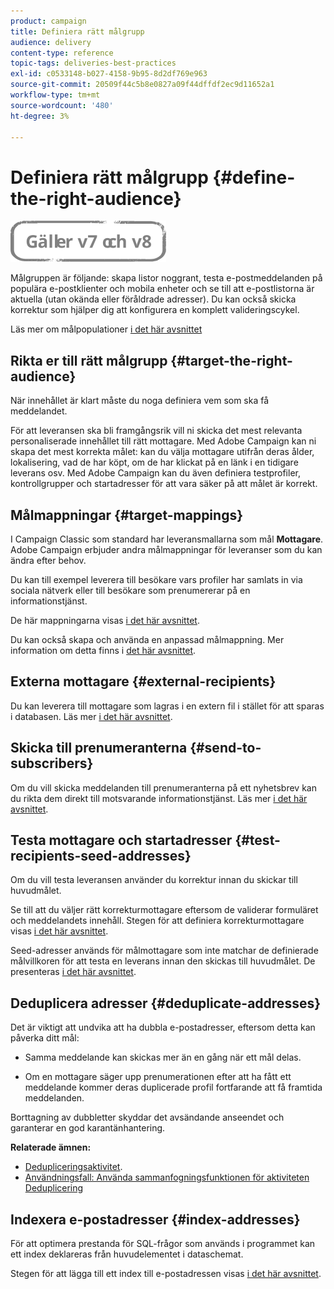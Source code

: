 ```yaml
---
product: campaign
title: Definiera rätt målgrupp
audience: delivery
content-type: reference
topic-tags: deliveries-best-practices
exl-id: c0533148-b027-4158-9b95-8d2df769e963
source-git-commit: 20509f44c5b8e0827a09f44dffdf2ec9d11652a1
workflow-type: tm+mt
source-wordcount: '480'
ht-degree: 3%

---
```


# Definiera rätt målgrupp {#define-the-right-audience}

![](../../assets/common.svg)

Målgruppen är följande: skapa listor noggrant, testa e-postmeddelanden på populära e-postklienter och mobila enheter och se till att e-postlistorna är aktuella (utan okända eller föråldrade adresser). Du kan också skicka korrektur som hjälper dig att konfigurera en komplett valideringscykel.

Läs mer om målpopulationer [i det här avsnittet](steps-defining-the-target-population.md)

## Rikta er till rätt målgrupp {#target-the-right-audience}

När innehållet är klart måste du noga definiera vem som ska få meddelandet.

För att leveransen ska bli framgångsrik vill ni skicka det mest relevanta personaliserade innehållet till rätt mottagare. Med Adobe Campaign kan ni skapa det mest korrekta målet: kan du välja mottagare utifrån deras ålder, lokalisering, vad de har köpt, om de har klickat på en länk i en tidigare leverans osv. Med Adobe Campaign kan du även definiera testprofiler, kontrollgrupper och startadresser för att vara säker på att målet är korrekt.

## Målmappningar {#target-mappings}

I Campaign Classic som standard har leveransmallarna som mål **Mottagare**. Adobe Campaign erbjuder andra målmappningar för leveranser som du kan ändra efter behov.

Du kan till exempel leverera till besökare vars profiler har samlats in via sociala nätverk eller till besökare som prenumererar på en informationstjänst.

De här mappningarna visas [i det här avsnittet](selecting-a-target-mapping.md).

Du kan också skapa och använda en anpassad målmappning. Mer information om detta finns i [det här avsnittet](../../configuration/using/target-mapping.md).

## Externa mottagare {#external-recipients}

Du kan leverera till mottagare som lagras i en extern fil i stället för att sparas i databasen. Läs mer [i det här avsnittet](steps-defining-the-target-population.md#selecting-external-recipients).

## Skicka till prenumeranterna {#send-to-subscribers}

Om du vill skicka meddelanden till prenumeranterna på ett nyhetsbrev kan du rikta dem direkt till motsvarande informationstjänst. Läs mer [i det här avsnittet](managing-subscriptions.md#delivering-to-the-subscribers-of-a-service).


## Testa mottagare och startadresser {#test-recipients-seed-addresses}

Om du vill testa leveransen använder du korrektur innan du skickar till huvudmålet.

Se till att du väljer rätt korrekturmottagare eftersom de validerar formuläret och meddelandets innehåll. Stegen för att definiera korrekturmottagare visas [i det här avsnittet](steps-defining-the-target-population.md#selecting-the-proof-target).

Seed-adresser används för målmottagare som inte matchar de definierade målvillkoren för att testa en leverans innan den skickas till huvudmålet. De presenteras [i det här avsnittet](about-seed-addresses.md).

## Deduplicera adresser {#deduplicate-addresses}

Det är viktigt att undvika att ha dubbla e-postadresser, eftersom detta kan påverka ditt mål:

* Samma meddelande kan skickas mer än en gång när ett mål delas.

* Om en mottagare säger upp prenumerationen efter att ha fått ett meddelande kommer deras duplicerade profil fortfarande att få framtida meddelanden.

Borttagning av dubbletter skyddar det avsändande anseendet och garanterar en god karantänhantering.

**Relaterade ämnen:**

* [Dedupliceringsaktivitet](../../workflow/using/deduplication.md).
* [Användningsfall: Använda sammanfogningsfunktionen för aktiviteten Deduplicering](../../workflow/using/deduplication-merge.md)

## Indexera e-postadresser {#index-addresses}

För att optimera prestanda för SQL-frågor som används i programmet kan ett index deklareras från huvudelementet i dataschemat.

Stegen för att lägga till ett index till e-postadressen visas [i det här avsnittet](../../configuration/using/database-mapping.md#indexed-fields).
